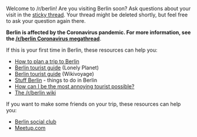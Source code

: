 Welcome to /r/berlin! Are you visiting Berlin soon? Ask questions about your visit in the [sticky thread](https://www.reddit.com/r/berlin/comments/gepwge/visiting_berlin_in_the_future_moving_here_going/). Your thread might be deleted shortly, but feel free to ask your question again there.

**Berlin is affected by the Coronavirus pandemic. For more information, see the [/r/berlin Coronavirus megathread](https://www.reddit.com/r/berlin/comments/fgk8ez/berlins_coronavirus_megathread_live_updates/)**.

If this is your first time in Berlin, these resources can help you:

* [How to plan a trip to Berlin](http://allaboutberlin.com/guides/planning-a-trip-to-berlin)
* [Berlin tourist guide](https://www.lonelyplanet.com/germany/berlin) (Lonely Planet)
* [Berlin tourist guide](https://en.wikivoyage.org/wiki/Berlin) (Wikivoyage)
* [Stuff Berlin](http://stuffberlin.com/) \- things to do in Berlin
* [How can I be the most annoying tourist possible?](https://www.reddit.com/r/berlin/comments/6p31xk/im_an_english_guy_travelling_to_berlin_in_5_days/)
* [The /r/berlin wiki](https://www.reddit.com/r/berlin/wiki/index)

If you want to make some friends on your trip, these resources can help you:

* [Berlin social club](https://www.reddit.com/r/berlinsocialclub/)
* [Meetup.com](http://meetup.com)